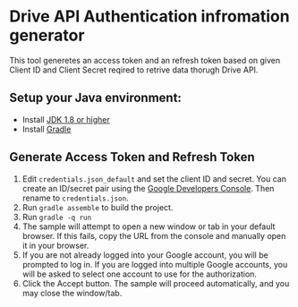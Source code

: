 # Drive API Authentication infromation generator
This tool generetes an access token and an refresh token based on given Client ID and Client Secret reqired to retrive data thorugh Drive API. 

## Setup your Java environment:

- Install [JDK 1.8 or higher](http://www.oracle.com/technetwork/java/javase/downloads)
- Install [Gradle](https://gradle.org/)

## Generate Access Token and Refresh Token

1. Edit `credentials.json_default`  and set the client ID and secret. You can create an ID/secret pair
   using the [Google Developers Console](https://console.developers.google.com). Then rename to `credentials.json`.
1. Run `gradle assemble` to build the project.
1. Run `gradle -q run`
1. The sample will attempt to open a new window or tab in your default browser. If this fails, copy the URL from the console and manually open it in your browser.
1. If you are not already logged into your Google account, you will be prompted to log in. If you are logged into multiple Google accounts, you will be asked to select one account to use for the authorization.
1. Click the Accept button. The sample will proceed automatically, and you may close the window/tab.
